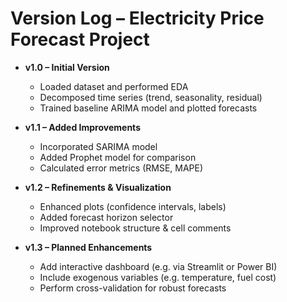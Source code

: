 # Version Log – Electricity Price Forecast Project

- **v1.0 – Initial Version**  
  - Loaded dataset and performed EDA  
  - Decomposed time series (trend, seasonality, residual)  
  - Trained baseline ARIMA model and plotted forecasts  

- **v1.1 – Added Improvements**  
  - Incorporated SARIMA model  
  - Added Prophet model for comparison  
  - Calculated error metrics (RMSE, MAPE)  

- **v1.2 – Refinements & Visualization**  
  - Enhanced plots (confidence intervals, labels)  
  - Added forecast horizon selector  
  - Improved notebook structure & cell comments  

- **v1.3 – Planned Enhancements**  
  - Add interactive dashboard (e.g. via Streamlit or Power BI)  
  - Include exogenous variables (e.g. temperature, fuel cost)  
  - Perform cross-validation for robust forecasts  
